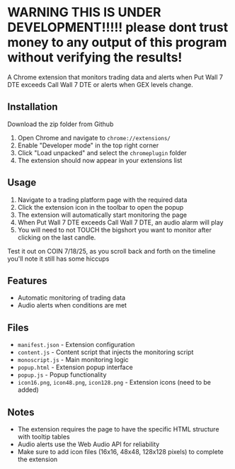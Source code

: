 # WARNING THIS IS UNDER DEVELOPMENT!!!!! please dont trust money to any output of this program without verifying the results!



A Chrome extension that monitors trading data and alerts when Put Wall 7 DTE exceeds Call Wall 7 DTE or alerts when GEX levels change.

## Installation

Download the zip folder from Github

1. Open Chrome and navigate to `chrome://extensions/`
2. Enable "Developer mode" in the top right corner
3. Click "Load unpacked" and select the `chromeplugin` folder
4. The extension should now appear in your extensions list

## Usage

1. Navigate to a trading platform page with the required data
2. Click the extension icon in the toolbar to open the popup
3. The extension will automatically start monitoring the page
4. When Put Wall 7 DTE exceeds Call Wall 7 DTE, an audio alarm will play
5. You will need to not TOUCH the bigshort you want to monitor after clicking on the last candle.

Test it out on COIN 7/18/25, as you scroll back and forth on the timeline you'll note it still has some hiccups

## Features

- Automatic monitoring of trading data
- Audio alerts when conditions are met


## Files

- `manifest.json` - Extension configuration
- `content.js` - Content script that injects the monitoring script
- `monoscript.js` - Main monitoring logic
- `popup.html` - Extension popup interface
- `popup.js` - Popup functionality
- `icon16.png`, `icon48.png`, `icon128.png` - Extension icons (need to be added)

## Notes

- The extension requires the page to have the specific HTML structure with tooltip tables
- Audio alerts use the Web Audio API for reliability
- Make sure to add icon files (16x16, 48x48, 128x128 pixels) to complete the extension 
